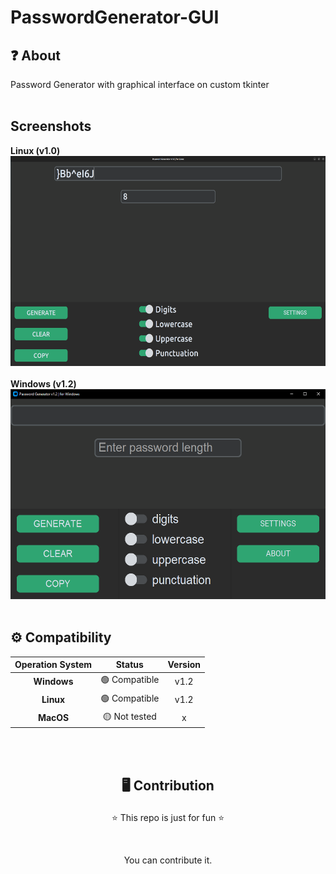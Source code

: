 # PasswordGenerator-GUI
## ❓ About
Password Generator with graphical interface on custom tkinter
<br><br>

## Screenshots
**Linux (v1.0)** <br>
<img src='./images/screenshot_linux_v10.png' width=536 height=336 alt='screenshot-linux-v10'>
<br><br>
**Windows (v1.2)** <br>
<img src='./images/screenshot_win_v12.png' width=536 height=336 alt='screenshot-win-v12'>
<br><br>

## ⚙️ Compatibility
| **Operation System** | **Status** | **Version**|
| :---------: | :-----------: | :-----------: |
| **Windows** | 🟢 Compatible | v1.2 |
| **Linux** | 🟢 Compatible | v1.2 |
| **MacOS** | 🟡 Not tested | x |

<br><br>

## <p align=center>🖥️ Contribution</p>
<p align=center>⭐ This repo is just for fun ⭐</p>
<br>
<p align=center> You can contribute it.</p>
